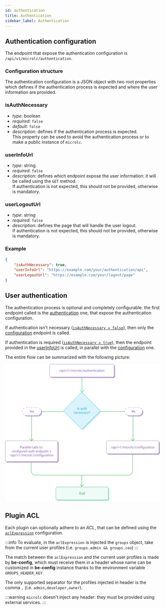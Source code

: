 ```yaml
---
id: authentication
title: Authentication
sidebar_label: Authentication
---
```


## Authentication configuration

The endpoint that expose the authentication configuration is `/api/v1/microlc/authentication`.

### Configuration structure

The authentication configuration is a JSON object with two root properties which defines if the authentication process is expected
and where the user information are provided.

### isAuthNecessary

- *type*: boolean
- *required*: `false`
- *default*: `false`
- *description*: defines if the authentication process is expected.  
  This property can be used to avoid the authentication process or to make a public instance of `microlc`.

### userInfoUrl

- *type*: string
- *required*: `false`
- *description*: defines which endpoint expose the user information: it will be called using the `GET` method.  
  If authentication is not expected, this should not be provided, otherwise is mandatory.

### userLogoutUrl

- *type*: string
- *required*: `false`
- *description*: defines the page that will handle the user logout.  
  If authentication is not expected, this should not be provided, otherwise is mandatory.


### Example

```json
{
    "isAuthNecessary": true,
    "userInfoUrl": "https://example.com/your/authentication/api",
    "userLogoutUrl": "https://example.com/your/logout/page"
}
```

## User authentication

The authentication process is optional and completely configurable: 
the first endpoint called is the [authentication](authentication.md#authentication-configuration) one, that expose the authentication configuration.

If authentication isn't necessary ([`isAuthNecessary = false`](authentication.md#isauthnecessary)), 
then only the [configuration](core_configuration.md) endpoint is called.

If authentication is required ([`isAuthNecessary = true`](authentication.md#isauthnecessary)),
then the endpoint provided in the [userInfoUrl](authentication.md#userinfourl) is called,
in parallel with the [configuration](core_configuration.md) one.

The entire flow can be summarized with the following picture:

![Authentication flow](../img/microlc_auth_process.png)

## Plugin ACL

Each plugin can optionally adhere to an *ACL*,
that can be defined using the [`aclExpression`](core_configuration.md#aclexpression) configuration.

:::info
To evaluate, in the `aclExpression` is injected the `groups` object, take from the current user profiles (i.e. `groups.admin && groups.ceo`) 
:::

The match between the `aclExpression` and the current user profiles is made by **be-config**,
which must receive them in a header whose name can be customized in **be-config** instance thanks to the environment variable `GROUPS_HEADER_KEY`.

The only supported separator for the profiles injected in header is the comma `,` (i.e. `admin,developer,owner`).

:::warning
`microlc` doesn't inject any header: they must be provided using external services.
:::
